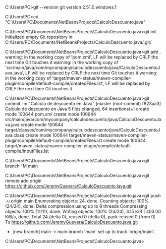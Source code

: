 C:\Users\PC>git --version
git version 2.51.0.windows.1

C:\Users\PC>cd "C:\Users\PC\Documents\NetBeansProjects\CalculoDescuento.java"

C:\Users\PC\Documents\NetBeansProjects\CalculoDescuento.java>git init
Initialized empty Git repository in C:/Users/PC/Documents/NetBeansProjects/CalculoDescuento.java/.git/

C:\Users\PC\Documents\NetBeansProjects\CalculoDescuento.java>git add .
warning: in the working copy of 'pom.xml', LF will be replaced by CRLF the next time Git touches it
warning: in the working copy of 'src/main/java/com/mycompany/calculodescuento/java/CalculoDescuentoJava.java', LF will be replaced by CRLF the next time Git touches it
warning: in the working copy of 'target/maven-status/maven-compiler-plugin/compile/default-compile/createdFiles.lst', LF will be replaced by CRLF the next time Git touches it

C:\Users\PC\Documents\NetBeansProjects\CalculoDescuento.java>git commit -m "Calculo de descuento en Java"
[master (root-commit) f823aa3] Calculo de descuento en Java
 5 files changed, 64 insertions(+)
 create mode 100644 pom.xml
 create mode 100644 src/main/java/com/mycompany/calculodescuento/java/CalculoDescuentoJava.java
 create mode 100644 target/classes/com/mycompany/calculodescuento/java/CalculoDescuentoJava.class
 create mode 100644 target/maven-status/maven-compiler-plugin/compile/default-compile/createdFiles.lst
 create mode 100644 target/maven-status/maven-compiler-plugin/compile/default-compile/inputFiles.lst

C:\Users\PC\Documents\NetBeansProjects\CalculoDescuento.java>git branch -M main

C:\Users\PC\Documents\NetBeansProjects\CalculoDescuento.java>git remote add origin https://github.com/JeremyGuevara/CalculoDescuento.java.git

C:\Users\PC\Documents\NetBeansProjects\CalculoDescuento.java>git push -u origin main
Enumerating objects: 24, done.
Counting objects: 100% (24/24), done.
Delta compression using up to 8 threads
Compressing objects: 100% (11/11), done.
Writing objects: 100% (24/24), 3.15 KiB | 403.00 KiB/s, done.
Total 24 (delta 0), reused 0 (delta 0), pack-reused 0 (from 0)
To https://github.com/JeremyGuevara/CalculoDescuento.java.git
 * [new branch]      main -> main
branch 'main' set up to track 'origin/main'.

C:\Users\PC\Documents\NetBeansProjects\CalculoDescuento.java>
